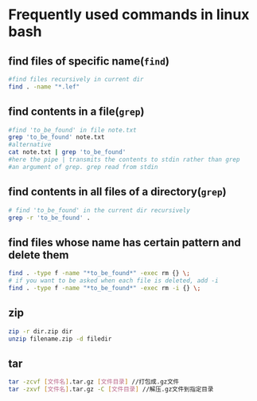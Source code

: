 # Frequently used commands in linux bash

## find files of specific name(`find`)

```bash
#find files recursively in current dir
find . -name "*.lef"
```

## find contents in a file(`grep`)

```bash
#find 'to_be_found' in file note.txt
grep 'to_be_found' note.txt
#alternative
cat note.txt | grep 'to_be_found'
#here the pipe | transmits the contents to stdin rather than grep
#an argument of grep. grep read from stdin 
```

## find contents in all files of a directory(`grep`)

```bash
# find 'to_be_found' in the current dir recursively
grep -r 'to_be_found' .
```

## find files whose name has certain pattern and delete them

```bash 
find . -type f -name "*to_be_found*" -exec rm {} \;
# if you want to be asked when each file is deleted, add -i
find . -type f -name "*to_be_found*" -exec rm -i {} \;
```

## zip

```bash
zip -r dir.zip dir
unzip filename.zip -d filedir
```

## tar

```bash
tar -zcvf [文件名].tar.gz [文件目录] //打包成.gz文件
tar -zxvf [文件名].tar.gz -C [文件目录] //解压.gz文件到指定目录
```